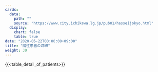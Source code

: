 ```yaml
---
cards:
  data:
    path: ""
    source: "https://www.city.ichikawa.lg.jp/pub01/hasseijokyo.html"
  display:
    chart: false
    table: true
date: "2020-05-22T00:00:00+09:00"
title: "陽性患者の詳細"
weight: 30
---
```


{{<table_detail_of_patients>}}
